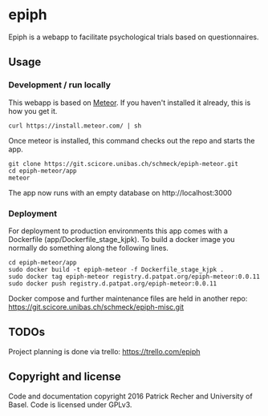 epiph 
======

Epiph is a webapp to facilitate psychological trials based on questionnaires.

## Usage

### Development / run locally
This webapp is based on [Meteor](http://meteor.com). If you haven't installed it already, this is how you get it.
```
curl https://install.meteor.com/ | sh
```

Once meteor is installed, this command checks out the repo and starts the app.
```
git clone https://git.scicore.unibas.ch/schmeck/epiph-meteor.git
cd epiph-meteor/app
meteor
```
The app now runs with an empty database on http://localhost:3000

### Deployment
For deployment to production environments this app comes with a Dockerfile (app/Dockerfile\_stage\_kjpk).
To build a docker image you normally do something along the following lines.
```
cd epiph-meteor/app
sudo docker build -t epiph-meteor -f Dockerfile_stage_kjpk .
sudo docker tag epiph-meteor registry.d.patpat.org/epiph-meteor:0.0.11
sudo docker push registry.d.patpat.org/epiph-meteor:0.0.11
```
Docker compose and further maintenance files are held in another repo: https://git.scicore.unibas.ch/schmeck/epiph-misc.git


## TODOs
Project planning is done via trello: https://trello.com/epiph


Copyright and license
-------
Code and documentation copyright 2016 Patrick Recher and University of Basel. Code is licensed under GPLv3.
